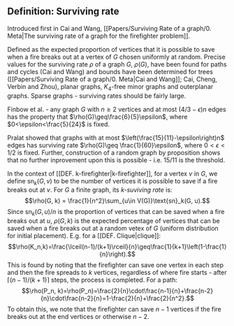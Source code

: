 ## Definition: Surviving rate

Introduced first in Cai and Wang, [[Papers/Surviving Rate of a graph/0. Meta|The surviving rate of a graph for the firefighter problem]].

Defined as the expected proportion of vertices that it is possible to save when a fire breaks out at a vertex of $G$ chosen uniformly at random. Precise values for the surviving rate $\rho$ of a graph $G$, $\rho(G)$, have been found for paths and cycles (Cai and Wang) and bounds have been determined for trees ([[Papers/Surviving Rate of a graph/0. Meta|Cai and Wang]]; Cai, Cheng, Verbin and Zhou), planar graphs, $K_4$-free minor graphs and outerplanar graphs. Sparse graphs - surviving rates should be fairly large.

Finbow et al. - any graph $G$ with $n\geq 2$ vertices and at most $\displaystyle\left(4/3 - \epsilon\right)n$ edges has the property that $\rho(G)\geq\frac{6}{5}\epsilon$, where $0<\epsilon<\frac{5}{24}$ is fixed.

Pralat showed that graphs with at most $\left(\frac{15}{11}-\epsilon\right)n$ edges has surviving rate $\rho(G)\geq \frac{1}{60}\epsilon$, where $0<\epsilon<1/2$ is fixed. Further, construction of a random graph by proposition shows that no further inprovement upon this is possible - i.e. 15/11 is the threshold.

In the context of [[DEF. k-firefighter|k-firefighter]], for a vertex $v$ in $G$, we define $\text{sn}_k(G,v)$ to be the number of vertices it is possible to save if a fire breaks out at $v$. For $G$ a finite graph, its *$k$-suviving rate* is: 
$$\rho(G, k) = \frac{1}{n^2}\sum_{u\in V(G)}\text{sn}_k(G, u).$$
Since $\text{sn}_k(G, u)/n$ is the proportion of vertices that can be saved when a fire breaks out at $u$, $\rho(G, k)$ is the expected percentage of vertices that can be saved when a fire breaks out at a random vetex of $G$ (uniform distribution for initial placement). E.g. for a [[DEF. Clique|clique]]:
$$\rho(K_n,k)=\frac{\lceil(n-1)/(k+1)\rceil}{n}\geq\frac{1}{k+1}\left(1-\frac{1}{n}\right).$$ This is found by noting that the firefighter can save one vertex in each step and then the fire spreads to $k$ vertices, regardless of where fire starts - after $\lceil(n-1)/(k+1)\rceil$ steps, the process is completed.
For a path:
$$\rho(P_n, k)=\rho(P_n)=\frac{2}{n}\cdot\frac{n-1}{n}+\frac{n-2}{n}\cdot\frac{n-2}{n}=1-\frac{2}{n}+\frac{2}{n^2}.$$ To obtain this, we note that the firefighter can save $n-1$ vertices if the fire breaks out at the end vertices or otherwise $n-2$.

